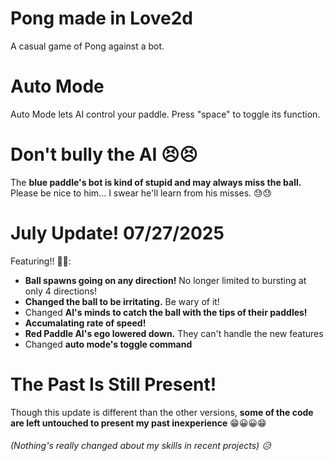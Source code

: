 # Pong made in Love2d
A casual game of Pong against a bot.

# Auto Mode
Auto Mode lets AI control your paddle.
Press "space" to toggle its function.

# Don't bully the AI 😣😣
The **blue paddle's bot is kind of stupid and may always miss the ball.** Please be nice to him... I swear he'll learn from his misses. 😓😓

# July Update! 07/27/2025
Featuring!! 🥁🥁:
* **Ball spawns going on any direction!** No longer limited to bursting at only 4 directions!
* **Changed the ball to be irritating.** Be wary of it!
* Changed **AI's minds to catch the ball with the tips of their paddles!**
* **Accumalating rate of speed!**
* **Red Paddle AI's ego lowered down.** They can't handle the new features 
* Changed **auto mode's toggle command**

# The Past Is Still Present!
Though this update is different than the other versions, **some of the code are left untouched to present my past inexperience** 😁😀😀😁
###### (Nothing's really changed about my skills in recent projects) 😥
